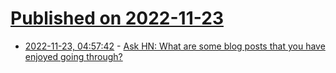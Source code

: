 # [Published on 2022-11-23](index.md)

* [2022-11-23, 04:57:42](https://news.ycombinator.com/item?id=33715396) - [Ask HN: What are some blog posts that you have enjoyed going through?](https://news.ycombinator.com/item?id=33715396)
